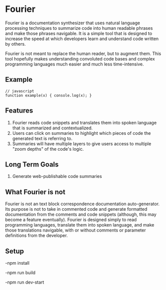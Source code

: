 # Fourier

Fourier is a documentation synthesizer that uses natural language processing techniques to summarize code into human readable phrases and make those phrases navigable. It is a simple tool that is designed to increase the speed at which developers learn and understand code written by others.

Fourier is not meant to replace the human reader, but to augment them. This tool hopefully makes understanding convoluted code bases and complex programming languages much easier and much less time-intensive.

## Example
~~~
// javascript
function example(x) { console.log(x); }
~~~

## Features

1) Fourier reads code snippets and translates them into spoken language that is summarized and contextualized.
2) Users can click on summaries to highlight which pieces of code the generated text is referring to.
3) Summaries will have multiple layers to give users access to multiple "zoom depths" of the code's logic.

## Long Term Goals
1) Generate web-publishable code summaries


## What Fourier is not

Fourier is not an text block correspondence documentation auto-generator. Its purpose is not to take in commented code and generate formatted documentation from the comments and code snippets (although, this may become a feature eventually). Fourier is designed simply to read programming languages, translate them into spoken language, and make those translations navigable, with or without comments or parameter definitions from the developer.


## Setup

-npm install

-npm run build
  
-npm run dev-start


